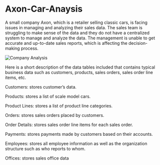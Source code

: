 # Axon-Car-Anaysis
      
  A small company Axon, which is a retailer selling classic cars, is facing issues in managing and analyzing their sales data.
  The sales team is struggling to make sense of the data and they do not have a centralized system to manage and analyze the data.
  The management is unable to get accurate and up-to-date sales reports, which is affecting the decision-making process.



  <!DOCTYPE html>
<html>
<head>
   
</head>
<body>
    <div class="image-container">
        <img src="https://d1muf25xaso8hp.cloudfront.net/https%3A%2F%2Ff2fa1cdd9340fae53fcb49f577292458.cdn.bubble.io%2Ff1689222702909x190345293186623420%2FAxon%2520Company%2520Analysis.jpg?w=&h=&auto=compress&dpr=1&fit=max"alighn="right" alt="Company Analysis" style="max-width: 100%; height: auto;">
    </div>
</body>
</html>

      
       
  Here is a short description of the data tables included that contains typical business data such as
  customers, products, sales orders, sales order line items, etc.


Customers: stores customer’s data.

Products: stores a list of scale model cars.

Product Lines: stores a list of product line categories.

Orders: stores sales orders placed by customers.

Order Details: stores sales order line items for each sales order.

Payments: stores payments made by customers based on their accounts.

Employees: stores all employee information as well as the organization structure such as who reports to whom.

Offices: stores sales office data


